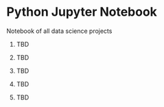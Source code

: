 # Python Jupyter Notebook
Notebook of all data science projects

1. TBD

2. TBD

3. TBD

4. TBD

5. TBD